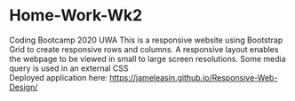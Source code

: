 # Home-Work-Wk2
Coding Bootcamp 2020 UWA
This is a responsive website using Bootstrap Grid to create responsive rows and columns.
A responsive layout enables the webpage to be viewed in small to large screen resolutions.
Some media query is used in an external CSS
<br />
Deployed application here: https://jameleasin.github.io/Responsive-Web-Design/
